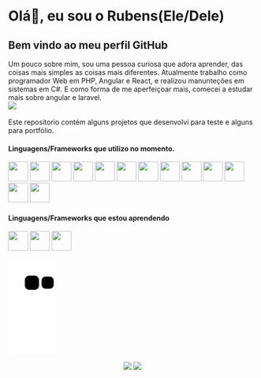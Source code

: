 # Olá👋, eu sou o Rubens(Ele/Dele)

## Bem vindo ao meu perfil GitHub

Um pouco sobre mim, sou uma pessoa curiosa que adora aprender, das coisas mais simples as coisas mais diferentes.
Atualmente trabalho como programador Web em PHP, Angular e React, e realizou manunteções em sistemas em C#. E como forma de me aperfeiçoar mais, comecei a estudar mais sobre angular e laravel.
<br/><img src="https://user-images.githubusercontent.com/49572567/168616470-f3b6a17a-8422-4d62-90d3-52ec3ba3ba21.gif" height="200"/>

Este repositorio contém alguns projetos que desenvolvi para teste e alguns para portfólio.

#### Linguagens/Frameworks que utilizo no momento.
 
<img src="https://cdn.jsdelivr.net/gh/devicons/devicon/icons/php/php-plain.svg" width="40" height="40"/> <img src="https://cdn.jsdelivr.net/gh/devicons/devicon/icons/codeigniter/codeigniter-plain-wordmark.svg" width="40" height="40"/> <img src="https://cdn.jsdelivr.net/gh/devicons/devicon/icons/javascript/javascript-original.svg" width="40" height="40"/> <img src="https://cdn.jsdelivr.net/gh/devicons/devicon/icons/jquery/jquery-original-wordmark.svg" width="40" height="40"/> <img src="https://cdn.jsdelivr.net/gh/devicons/devicon/icons/bootstrap/bootstrap-original-wordmark.svg" width="40" height="40"/> <img src="https://cdn.jsdelivr.net/gh/devicons/devicon/icons/html5/html5-original-wordmark.svg" width="40" height="40" /> <img src="https://cdn.jsdelivr.net/gh/devicons/devicon/icons/csharp/csharp-original.svg" width="40" height="40"/> <img src="https://cdn.jsdelivr.net/gh/devicons/devicon/icons/mysql/mysql-original.svg" width="40" height="40"/> <img src="https://cdn.jsdelivr.net/gh/devicons/devicon/icons/sqlite/sqlite-original.svg" width="40" height="40"/> <img src="https://cdn.jsdelivr.net/gh/devicons/devicon/icons/oracle/oracle-original.svg" width="40" height="40"/> <img src="https://cdn.jsdelivr.net/gh/devicons/devicon/icons/git/git-original.svg" width="40" height="40"/> <img src="https://cdn.jsdelivr.net/gh/devicons/devicon/icons/angularjs/angularjs-original.svg" width="40" height="40"/> <img src="https://cdn.jsdelivr.net/gh/devicons/devicon/icons/react/react-original-wordmark.svg" width="40" height="40"/>
          
#### Linguagens/Frameworks que estou aprendendo

<img src="https://cdn.jsdelivr.net/gh/devicons/devicon/icons/laravel/laravel-plain-wordmark.svg" width="40" height="40"/> <img src="https://cdn.jsdelivr.net/gh/devicons/devicon/icons/docker/docker-plain-wordmark.svg" width="40" height="40"/> <img src="https://cdn.jsdelivr.net/gh/devicons/devicon/icons/composer/composer-original.svg" width="40" height="40"/>

![Snake animation](https://github.com/RubensHerculano22/RubensHerculano22/blob/output/github-contribution-grid-snake.svg)

<div align="center">
 <a href = "mailto:rubensherculano@hotmail.com"><img src="https://img.shields.io/badge/Gmail-D14836?style=for-the-badge&logo=gmail&logoColor=white" target="_blank"></a>
 <a href="https://www.linkedin.com/in/rubens-herculano-229b3358" target="_blank"><img src="https://img.shields.io/badge/-LinkedIn-%230077B5?style=for-the-badge&logo=linkedin&logoColor=white" target="_blank"></a>
 </div>
          
<!--
<div>
 <a href="https://github.com/RubensHerculano22">
 <img height="180em" src="https://github-readme-stats.vercel.app/api/top-langs/?username=RubensHerculano22&layout=compact&langs_count=7&theme=dracula"/>
 <img height="180em" src="https://github-readme-stats.vercel.app/api?username=RubensHerculano22&show_icons=true&theme=dracula&include_all_commits=true&count_private=true"/>
</div>

<!--
**RubensHerculano22/RubensHerculano22** is a ✨ _special_ ✨ repository because its `README.md` (this file) appears on your GitHub profile.

Here are some ideas to get you started:

- 🔭 I’m currently working on ...
- 🌱 I’m currently learning ...
- 👯 I’m looking to collaborate on ...
- 🤔 I’m looking for help with ...
- 💬 Ask me about ...
- 📫 How to reach me: ...
- 😄 Pronouns: ...
- ⚡ Fun fact: ...
-->
